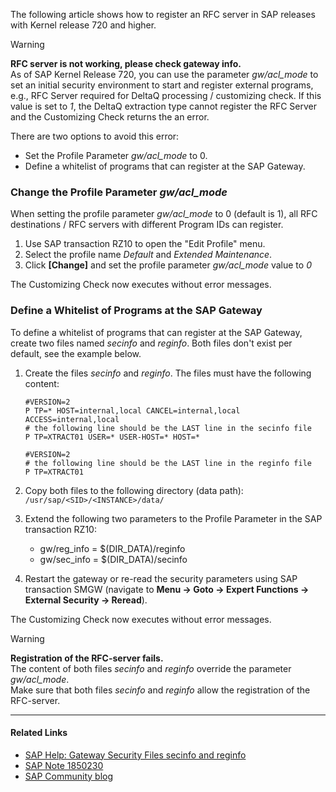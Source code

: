 The following article shows how to register an RFC server in SAP releases with Kernel release 720 and higher.

Warning

**RFC server is not working, please check gateway info.**\
As of SAP Kernel Release 720, you can use the parameter *gw/acl_mode* to set an initial security environment to start and register external programs, e.g., RFC Server required for DeltaQ processing / customizing check. If this value is set to *1*, the DeltaQ extraction type cannot register the RFC Server and the Customizing Check returns the an error.

There are two options to avoid this error:

- Set the Profile Parameter *gw/acl_mode* to 0.
- Define a whitelist of programs that can register at the SAP Gateway.

### Change the Profile Parameter *gw/acl_mode*

When setting the profile parameter *gw/acl_mode* to 0 (default is 1), all RFC destinations / RFC servers with different Program IDs can register.

1. Use SAP transaction RZ10 to open the "Edit Profile" menu.
1. Select the profile name *Default* and *Extended Maintenance*.
1. Click **[Change]** and set the profile parameter *gw/acl_mode* value to *0*

The Customizing Check now executes without error messages.

### Define a Whitelist of Programs at the SAP Gateway

To define a whitelist of programs that can register at the SAP Gateway, create two files named *secinfo* and *reginfo*. Both files don't exist per default, see the example below.

1. Create the files *secinfo* and *reginfo*. The files must have the following content:

   ```abap
   #VERSION=2
   P TP=* HOST=internal,local CANCEL=internal,local ACCESS=internal,local
   # the following line should be the LAST line in the secinfo file
   P TP=XTRACT01 USER=* USER-HOST=* HOST=* 

   ```

   ```abap
   #VERSION=2
   # the following line should be the LAST line in the reginfo file
   P TP=XTRACT01

   ```

1. Copy both files to the following directory (data path): `/usr/sap/<SID>/<INSTANCE>/data/`

1. Extend the following two parameters to the Profile Parameter in the SAP transaction RZ10:

   - gw/reg_info = $(DIR_DATA)/reginfo
   - gw/sec_info = $(DIR_DATA)/secinfo

1. Restart the gateway or re-read the security parameters using SAP transaction SMGW (navigate to **Menu -> Goto -> Expert Functions -> External Security -> Reread**).

The Customizing Check now executes without error messages.

Warning

**Registration of the RFC-server fails.**\
The content of both files *secinfo* and *reginfo* override the parameter *gw/acl_mode*.\
Make sure that both files *secinfo* and *reginfo* allow the registration of the RFC-server.

______________________________________________________________________

#### Related Links

- [SAP Help: Gateway Security Files secinfo and reginfo](https://help.sap.com/doc/saphelp_crm700_ehp01/7.0.1.15/en-US/48/b2096b7895307be10000000a42189b/frameset.htm)
- [SAP Note 1850230](https://launchpad.support.sap.com/#/notes/0001850230)
- [SAP Community blog](http://scn.sap.com/docs/DOC-42463)
